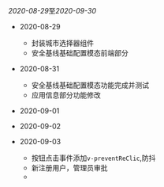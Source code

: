 *2020-08-29*至*2020-09-30*

* 2020-08-29
  + 封装城市选择器组件
  + 安全基线基础配置模态前端部分

* 2020-08-31
  + 安全基线基础配置模态功能完成并测试
  + 应用信息部分功能修改

* 2020-09-01
* 2020-09-02
* 2020-09-03
  - 按钮点击事件添加`v-preventReClic`,防抖
  - 新注册用户，管理员审批
  - 